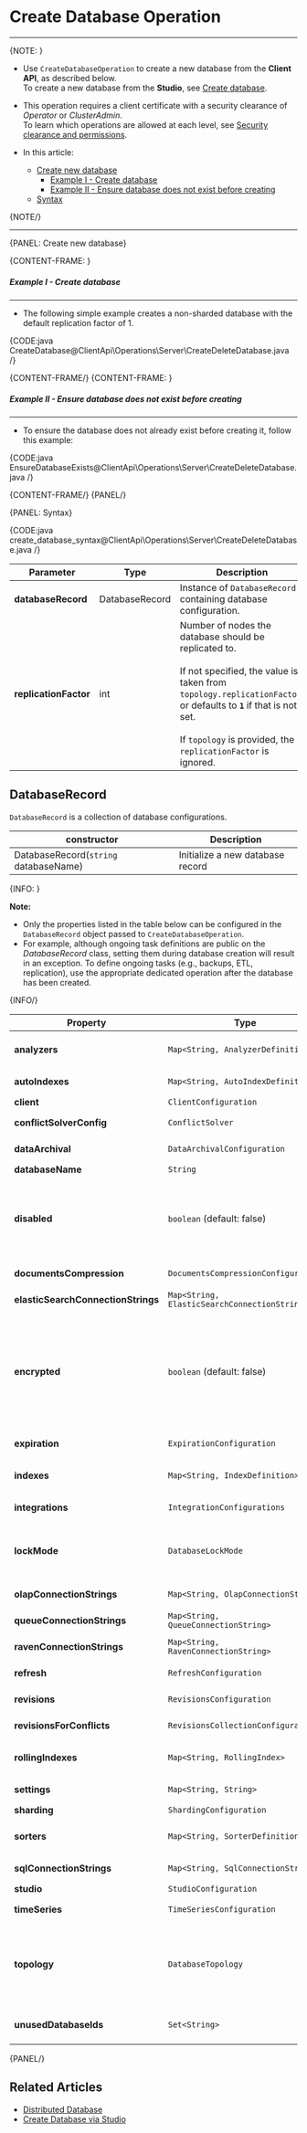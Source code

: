 # Create Database Operation
---

{NOTE: }

* Use `CreateDatabaseOperation` to create a new database from the **Client API**, as described below.  
  To create a new database from the **Studio**, see [Create database](../../../studio/database/create-new-database/general-flow).

* This operation requires a client certificate with a security clearance of _Operator_ or _ClusterAdmin_.  
  To learn which operations are allowed at each level, see [Security clearance and permissions](../../../server/security/authorization/security-clearance-and-permissions).

* In this article:
    * [Create new database](../../../client-api/operations/server-wide/create-database#create-new-database)
        * [Example I - Create database](../../../client-api/operations/server-wide/create-database#example-i---create-non-sharded-database)
        * [Example II - Ensure database does not exist before creating](../../../client-api/operations/server-wide/create-database#example-ii---ensure-database-does-not-exist-before-creating)
    * [Syntax](../../../client-api/operations/server-wide/create-database#syntax)

{NOTE/}

---

{PANEL: Create new database}

{CONTENT-FRAME: }

##### Example I - Create database
---

* The following simple example creates a non-sharded database with the default replication factor of 1.

{CODE:java CreateDatabase@ClientApi\Operations\Server\CreateDeleteDatabase.java /}

{CONTENT-FRAME/}
{CONTENT-FRAME: }

##### Example II - Ensure database does not exist before creating
---

* To ensure the database does not already exist before creating it, follow this example:

{CODE:java EnsureDatabaseExists@ClientApi\Operations\Server\CreateDeleteDatabase.java /}

{CONTENT-FRAME/}
{PANEL/}

{PANEL: Syntax}

{CODE:java create_database_syntax@ClientApi\Operations\Server\CreateDeleteDatabase.java /}

| Parameter             | Type           | Description                                                                                                                                                                                                                                              |
|-----------------------|----------------|----------------------------------------------------------------------------------------------------------------------------------------------------------------------------------------------------------------------------------------------------------|
| **databaseRecord**    | DatabaseRecord | Instance of `DatabaseRecord` containing database configuration.                                                                                                                                                                                          |
| **replicationFactor** | int            | Number of nodes the database should be replicated to.<br><br>If not specified, the value is taken from `topology.replicationFactor`,<br>or defaults to **`1`** if that is not set.<br><br>If `topology` is provided, the `replicationFactor` is ignored. |

## DatabaseRecord

`DatabaseRecord` is a collection of database configurations.  

| constructor                           | Description                      |
|---------------------------------------|----------------------------------|
| DatabaseRecord(`string` databaseName) | Initialize a new database record |

{INFO: }

**Note:**

* Only the properties listed in the table below can be configured in the `DatabaseRecord` object passed to `CreateDatabaseOperation`.
* For example, although ongoing task definitions are public on the _DatabaseRecord_ class, setting them during database creation will result in an exception.
  To define ongoing tasks (e.g., backups, ETL, replication), use the appropriate dedicated operation after the database has been created.

{INFO/}

| Property                           | Type                                         | Description                                                                                                                                                                                                                                                                 |
|------------------------------------|----------------------------------------------|-----------------------------------------------------------------------------------------------------------------------------------------------------------------------------------------------------------------------------------------------------------------------------|
| **analyzers**                      | `Map<String, AnalyzerDefinition>`            | A dictionary defining the [Custom Analyzers](../../../indexes/using-analyzers#creating-custom-analyzers) available to the database.                                                                                                                                         |
| **autoIndexes**                    | `Map<String, AutoIndexDefinition>`           | Auto-index definitions for the database.                                                                                                                                                                                                                                    |
| **client**                         | `ClientConfiguration`                        | [Client behavior](../../../studio/server/client-configuration) configuration.                                                                                                                                                                                               |
| **conflictSolverConfig**           | `ConflictSolver`                             | Define the strategy used to resolve [Replication conflicts](../../../server/clustering/replication/replication-conflicts).                                                                                                                                                  |
| **dataArchival**                   | `DataArchivalConfiguration`                  | [Data Archival](../../../server/extensions/archival) configuration for the database.                                                                                                                                                                                        |
| **databaseName**                   | `String`                                     | The database name.                                                                                                                                                                                                                                                          |
| **disabled**                       | `boolean` (default: false)                   | Set the database initial state.<br> `true` - disable the database.<br> `false` - (default) the database will be enabled.<br><br>This can be modified later via [ToggleDatabasesStateOperation](../../../client-api/operations/server-wide/toggle-databases-state).          |
| **documentsCompression**           | `DocumentsCompressionConfiguration`          | Configuration settings for [Compressing documents](../../../server/storage/documents-compression).                                                                                                                                                                          |
| **elasticSearchConnectionStrings** | `Map<String, ElasticSearchConnectionString>` | Define [ElasticSearch Connection Strings](../../../client-api/operations/maintenance/connection-strings/add-connection-string#add-an-elasticsearch-connection-string), keyed by name.                                                                                       |
| **encrypted**                      | `boolean` (default: false)                   | `true` - create an [Encrypted database](../../../server/security/encryption/database-encryption).<br><br>Note: Use `PutSecretKeyCommand` to send your secret key to the server BEFORE creating the database.<br><br>`false` - (default) the database will not be encrypted. |
| **expiration**                     | `ExpirationConfiguration`                    | [Expiration](../../../server/extensions/expiration) configuration for the database.                                                                                                                                                                                         |
| **indexes**                        | `Map<String, IndexDefinition>`               | Define [Indexes](../../../client-api/operations/maintenance/indexes/put-indexes) that will be created with the database - <br>no separate deployment needed.                                                                                                                |
| **integrations**                   | `IntegrationConfigurations`                  | Configuration for [Integrations](../../../integrations/postgresql-protocol/overview),<br>e.g. `PostgreSqlConfiguration`.                                                                                                                                                    |
| **lockMode**                       | `DatabaseLockMode`                           | Set the database lock mode.<br>(default: `Unlock`)<br><br>This can be modified later via `SetDatabasesLockOperation`.                                                                                                                                                       |
| **olapConnectionStrings**          | `Map<String, OlapConnectionString>`          | Define [OLAP Connection Strings](../../../client-api/operations/maintenance/connection-strings/add-connection-string#add-an-olap-connection-string), keyed by name.                                                                                                         |
| **queueConnectionStrings**         | `Map<String, QueueConnectionString>`         | Define [Queue Connection Strings](../../../server/ongoing-tasks/etl/queue-etl/overview), keyed by name.                                                                                                                                                                     |
| **ravenConnectionStrings**         | `Map<String, RavenConnectionString>`         | Define [Raven Connection Strings](../../../client-api/operations/maintenance/connection-strings/add-connection-string#add-a-ravendb-connection-string), keyed by name.                                                                                                      |
| **refresh**                        | `RefreshConfiguration`                       | [Refresh](../../../server/extensions/refresh) configuration for the database.                                                                                                                                                                                               |
| **revisions**                      | `RevisionsConfiguration`                     | [Revisions](../../../document-extensions/revisions/client-api/operations/configure-revisions) configuration for the database.                                                                                                                                               |
| **revisionsForConflicts**          | `RevisionsCollectionConfiguration`           | Set the revisions configuration for conflicting documents.                                                                                                                                                                                                                  |
| **rollingIndexes**                 | `Map<String, RollingIndex>`                  | Dictionary mapping index names to their deployment configurations.                                                                                                                                                                                                          |
| **settings**                       | `Map<String, String>`                        | [Configuration](../../../server/configuration/configuration-options) settings for the database.                                                                                                                                                                             |
| **sharding**                       | `ShardingConfiguration`                      | The sharding configuration.                                                                                                                                                                                                                                                 |
| **sorters**                        | `Map<String, SorterDefinition>`              | A dictionary defining the [Custom Sorters](../../../studio/database/settings/custom-sorters) available to the database.                                                                                                                                                     |
| **sqlConnectionStrings**           | `Map<String, SqlConnectionString>`           | Define [SQL Connection Strings](../../../client-api/operations/maintenance/connection-strings/add-connection-string#add-an-sql-connection-string), keyed by name.                                                                                                           |
| **studio**                         | `StudioConfiguration`                        | [Studio Configuration](../../../studio/database/settings/studio-configuration).                                                                                                                                                                                             |
| **timeSeries**                     | `TimeSeriesConfiguration`                    | [Time series](../../../studio/database/settings/time-series-settings) configuration for the database.                                                                                                                                                                       |
| **topology**                       | `DatabaseTopology`                           | Optional topology configuration.<br><br>Defaults to `null`, in which case the server will determine which nodes to place the database on, based on the specified `ReplicationFactor`.                                                                                       |
| **unusedDatabaseIds**              | `Set<String>`                                | Set database IDs that will be excluded when creating new change vectors.                                                                                                                                                                                                    |

{PANEL/}

## Related Articles

- [Distributed Database](../../../server/clustering/distribution/distributed-database)
- [Create Database via Studio](../../../studio/database/create-new-database/general-flow)
